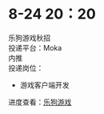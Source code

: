 # 8-24 20：20
乐狗游戏秋招  
投递平台：Moka  
内推  
投递岗位：
+ 游戏客户端开发

进度查看：[乐狗游戏](https://app.mokahr.com/campus_apply/legougames/6163#/candidateHome/applications)